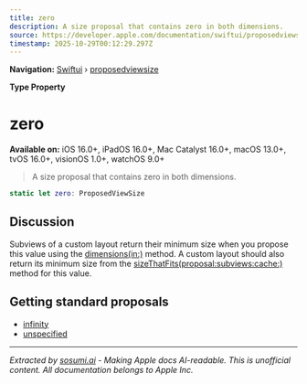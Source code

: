 ```yaml
---
title: zero
description: A size proposal that contains zero in both dimensions.
source: https://developer.apple.com/documentation/swiftui/proposedviewsize/zero
timestamp: 2025-10-29T00:12:29.297Z
---
```


**Navigation:** [Swiftui](/documentation/swiftui) › [proposedviewsize](/documentation/swiftui/proposedviewsize)

**Type Property**

# zero

**Available on:** iOS 16.0+, iPadOS 16.0+, Mac Catalyst 16.0+, macOS 13.0+, tvOS 16.0+, visionOS 1.0+, watchOS 9.0+

> A size proposal that contains zero in both dimensions.

```swift
static let zero: ProposedViewSize
```

## Discussion

Subviews of a custom layout return their minimum size when you propose this value using the [dimensions(in:)](/documentation/swiftui/layoutsubview/dimensions(in:)) method. A custom layout should also return its minimum size from the [sizeThatFits(proposal:subviews:cache:)](/documentation/swiftui/layout/sizethatfits(proposal:subviews:cache:)) method for this value.

## Getting standard proposals

- [infinity](/documentation/swiftui/proposedviewsize/infinity)
- [unspecified](/documentation/swiftui/proposedviewsize/unspecified)

---

*Extracted by [sosumi.ai](https://sosumi.ai) - Making Apple docs AI-readable.*
*This is unofficial content. All documentation belongs to Apple Inc.*
